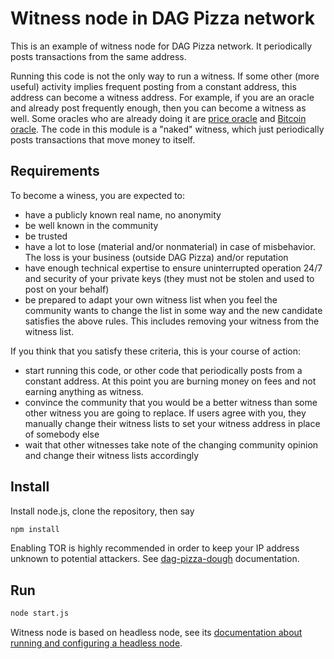 # Witness node in DAG Pizza network

This is an example of witness node for DAG Pizza network.  It periodically posts transactions from the same address.

Running this code is not the only way to run a witness.  If some other (more useful) activity implies frequent posting from a constant address, this address can become a witness address.  For example, if you are an oracle and already post frequently enough, then you can become a witness as well.  Some oracles who are already doing it are [price oracle](../../../dag-pizza-data-feed) and [Bitcoin oracle](../../../btc-oracle).  The code in this module is a "naked" witness, which just periodically posts transactions that move money to itself.

## Requirements

To become a winess, you are expected to:

* have a publicly known real name, no anonymity
* be well known in the community
* be trusted
* have a lot to lose (material and/or nonmaterial) in case of misbehavior.  The loss is your business (outside DAG Pizza) and/or reputation
* have enough technical expertise to ensure uninterrupted operation 24/7 and security of your private keys (they must not be stolen and used to post on your behalf)
* be prepared to adapt your own witness list when you feel the community wants to change the list in some way and the new candidate satisfies the above rules.  This includes removing your witness from the witness list.

If you think that you satisfy these criteria, this is your course of action:
* start running this code, or other code that periodically posts from a constant address.  At this point you are burning money on fees and not earning anything as witness.
* convince the community that you would be a better witness than some other witness you are going to replace.  If users agree with you, they manually change their witness lists to set your witness address in place of somebody else
* wait that other witnesses take note of the changing community opinion and change their witness lists accordingly

## Install

Install node.js, clone the repository, then say
```sh
npm install
```
Enabling TOR is highly recommended in order to keep your IP address unknown to potential attackers.  See [dag-pizza-dough](../../../dag-pizza-dough) documentation.

## Run
```sh
node start.js
```
Witness node is based on headless node, see its [documentation about running and configuring a headless node](../../../dag-pizza-headless).
